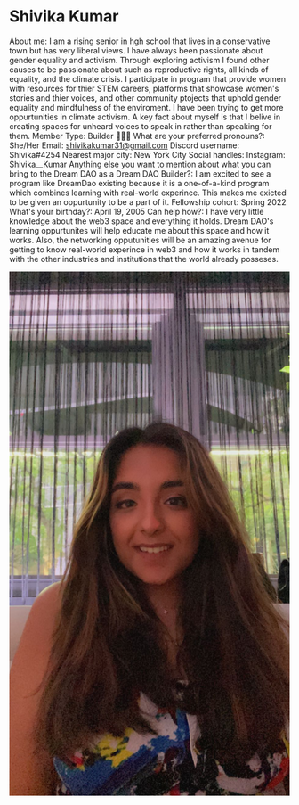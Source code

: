 # Shivika Kumar

About me: I am a rising senior in hgh school that lives in a conservative town but has very liberal views. I have always been passionate about gender equality and activism. Through exploring activism I found other causes to be passionate about such as reproductive rights, all kinds of equality, and the climate crisis. I participate in program that provide women with resources for thier STEM careers, platforms that showcase women's stories and thier voices, and other community ptojects that uphold gender equality and mindfulness of the enviroment. I have been trying to get more oppurtunities in climate activism. A key fact about myself is that I belive in creating spaces for unheard voices to speak in rather than speaking for them.
Member Type: Builder 👷🏾‍♀️
What are your preferred pronouns?: She/Her
Email: shivikakumar31@gmail.com
Discord username: Shivika#4254
Nearest major city: New York City
Social handles: Instagram: Shivika__Kumar
Anything else you want to mention about what you can bring to the Dream DAO as a Dream DAO Builder?: I am excited to see a program like DreamDao existing because it is a one-of-a-kind program which combines learning with real-world experince. This makes me exicted to be given an oppurtunity to be a part of it.
Fellowship cohort: Spring 2022
What's your birthday?: April 19, 2005
Can help how?: I have very little knowledge about the web3 space and everything it holds. Dream DAO's learning oppurtunites will help educate me about this space and how it works. Also, the networking opputunities will be an amazing avenue for getting to know real-world experince in web3 and how it works in tandem with the other industries and institutions that the world already posseses.

![image1.jpeg](Shivika%20Kumar%207361d54df0204a0388db0d7ad3e6b0e3/image1.jpeg)